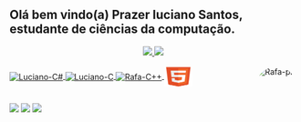 ## Olá bem vindo(a) Prazer luciano Santos, estudante de ciências da computação.
<div align="center">
  <a href="https://github.com/LucianoSantos2000">
  <img height="180em" src="https://github-readme-stats.vercel.app/api?username=LucianoSantos2000&show_icons=true&theme=cobalt&include_all_commits=true&count_private=true"/>
  <img height="180em" src="https://github-readme-stats.vercel.app/api/top-langs/?username=LucianoSantos2000&layout=compact&langs_count=7&theme=cobalt"/>
</div>
<div style="display: inline_block"><br>
  <img align="center" alt="Luciano-C#" height="35" width="50" src="https://img.shields.io/badge/C-9c0059?style=for-the-badge&logo=c&logoColor=black">
  <img align="center" alt="Luciano-C" height="35" width="50" src="https://img.shields.io/badge/C%23-837b00?style=for-the-badge&logo=c-sharp&logoColor=white">
  <img align="center" alt="Rafa-C++" height="35" width="50" src="https://img.shields.io/badge/C%2B%2B-833a00?style=for-the-badge&logo=c%2B%2B&logoColor=white">
  <img align="center" alt="Rafa-HTML" height="35" width="50" src="https://raw.githubusercontent.com/devicons/devicon/master/icons/html5/html5-original.svg">
  <img align="right" alt="Rafa-pic" height="150" style="border-radius:50px;" src="https://img.freepik.com/vetores-gratis/homem-negro-ilustrado-usando-telefone-celular_53876-37256.jpg?t=st=1649305850~exp=1649306450~hmac=b07c606519600fd79c5063671bc13be0912bd35d5d4767e3e59962505ec8c8df&w=740">
</div>
  
  ##
<div> 
 <a href="https://discord.com/channels/@lucianoSantos3" target="_blank"><img src="https://img.shields.io/badge/Discord-7289DA?style=for-the-badge&logo=discord&logoColor=white" target="_blank"></a> 
  <a href = "mailto:Lucianomoreirajr2000@outlook.com"><img src="https://img.shields.io/badge/Microsoft_Outlook-0078D4?style=for-the-badge&logo=microsoft-outlook&logoColor=white" target="_blank"></a>
  <a href="https://www.linkedin.com/in/luciano-santos-165976233/" target="_blank"><img src="https://img.shields.io/badge/-LinkedIn-%230077B5?style=for-the-badge&logo=linkedin&logoColor=white" target="_blank"></a> 
